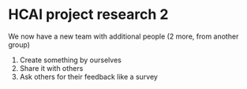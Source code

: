 # HCAI project research 2

We now have a new team with additional people (2 more, from another group)

1. Create something by ourselves
2. Share it with others
3. Ask others for their feedback like a survey
